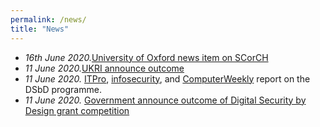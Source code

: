 ```yaml
---
permalink: /news/
title: "News"
---
```


- <em>16th June 2020.</em><a href="https://www.cs.ox.ac.uk/news/1820-full.html">University of Oxford news item on SCorCH</a>
- <em>11 June 2020.</em><a href="https://www.ukri.org/news/government-invests-10-million-to-help-make-future-technologies-more-secure/">UKRI announce outcome</a>
- <em>11 June 2020.</em> <a href="https://www.itpro.co.uk/security/cyber-security/356010/government-awards-ps10-million-to-cutting-edge-security-by-design">ITPro</a>, <a href="https://www.infosecurity-magazine.com/news/uk-government-fund-develop/">infosecurity</a>, and <a href="https://www.computerweekly.com/news/252484449/Government-to-fund-nine-advanced-security-projects">ComputerWeekly</a> report on the DSbD programme.
- <em>11 June 2020.</em> <a href="https://www.gov.uk/government/news/government-invests-10-million-to-help-make-future-technologies-more-secure">Government announce outcome of Digital Security by Design grant competition</a> 
